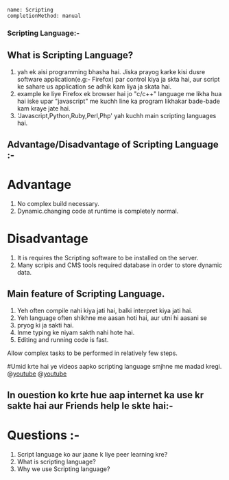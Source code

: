 ```ngMeta
name: Scripting
completionMethod: manual
```

### Scripting Language:-

## What is Scripting Language?

1. yah ek aisi programming bhasha hai. Jiska prayog karke kisi dusre software application(e.g:- Firefox) par control kiya ja skta hai, aur script ke sahare us application se adhik kam liya ja skata hai.
2. example ke liye Firefox ek browser hai jo "c/c++" language me likha hua hai iske upar "javascript" me kuchh line ka program likhakar bade-bade kam kraye jate hai.
3. 'Javascript,Python,Ruby,Perl,Php' yah kuchh main scripting languages hai.

## Advantage/Disadvantage of Scripting Language :-

# Advantage
1. No complex build necessary.
2. Dynamic.changing code at runtime is completely normal.

# Disadvantage
1. It is requires the Scripting software to be installed  on the server.
2. Many scripis and CMS tools required database in order to store dynamic data.              

## Main feature of Scripting Language.
1. Yeh often compile nahi kiya  jati hai, balki interpret kiya  jati hai.
2. Yeh language often shikhne me aasan hoti hai, aur utni hi aasani se 
3. pryog ki ja sakti hai.
4. Inme typing ke niyam sakth nahi hote hai.
5. Editing and running code is fast.

Allow complex tasks to be performed in relatively few steps.

#Umid krte hai ye videos aapko scripting language smjhne me madad kregi.
@[youtube](9lN5vB9sKsk)
@[youtube](XnsOTv7SUR4)

## In ouestion ko krte hue aap internet ka use kr sakte hai aur Friends help le skte hai:-

# Questions :-
1. Script language ko aur jaane k liye peer learning kre?
2. What is scripting language?
3. Why we use Scripting language?

